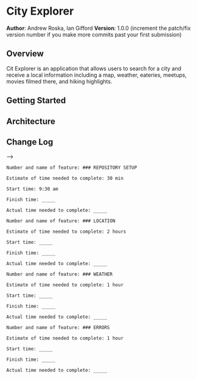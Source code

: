 # City Explorer

**Author**: Andrew Roska, Ian Gifford
**Version**: 1.0.0 (increment the patch/fix version number if you make more commits past your first submission)

## Overview
Cit Explorer is an application that allows users to search for a city and receive a local information including a map, weather, eateries, meetups, movies filmed there, and hiking highlights.

## Getting Started
<!-- What are the steps that a user must take in order to build this app on their own machine and get it running? -->

## Architecture
<!-- Provide a detailed description of the application design. What technologies (languages, libraries, etc) you're using, and any other relevant design information. -->

## Change Log
<!-- Use this area to document the iterative changes made to your application as each feature is successfully implemented. Use time stamps. Here's an examples:

01-01-2001 4:59pm - Application now has a fully-functional express server, with a GET route for the location resource.

## Credits and Collaborations
<!-- Give credit (and a link) to other people or resources that helped you build this application. -->
-->

```
Number and name of feature: ### REPOSITORY SETUP

Estimate of time needed to complete: 30 min

Start time: 9:30 am

Finish time: _____

Actual time needed to complete: _____
```

```
Number and name of feature: ### LOCATION

Estimate of time needed to complete: 2 hours

Start time: _____

Finish time: _____

Actual time needed to complete: _____
```

```
Number and name of feature: ### WEATHER

Estimate of time needed to complete: 1 hour

Start time: _____

Finish time: _____

Actual time needed to complete: _____
```

```
Number and name of feature: ### ERRORS

Estimate of time needed to complete: 1 hour

Start time: _____

Finish time: _____

Actual time needed to complete: _____
```
